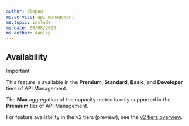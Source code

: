 ```yaml
---
author: dlepow
ms.service: api-management
ms.topic: include
ms.date: 08/08/2023
ms.author: danlep
---
```


## Availability

> [!IMPORTANT]
> This feature is available in the **Premium**, **Standard**, **Basic**, and **Developer** tiers of API Management.
>
> The **Max** aggregation of the capacity metric is only supported in the **Premium** tier of API Management.
>
> For feature availability in the v2 tiers (preview), see the [v2 tiers overview](../articles/api-management/v2-service-tiers-overview.md#features-and-limitations). 
